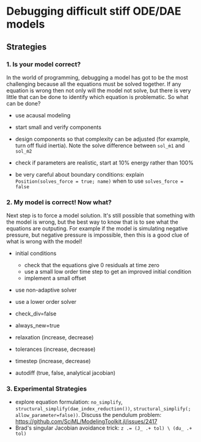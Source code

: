 # Debugging difficult stiff ODE/DAE models

## Strategies
### 1. Is your model correct?
In the world of programming, debugging a model has got to be the most challenging because all the equations must be solved together.  If any equation is wrong then not only will the model not solve, but there is very little that can be done to identify which equation is problematic.  So what can be done?

- use acausal modeling
- start small and verify components
- design components so that complexity can be adjusted (for example, turn off fluid inertia).  Note the solve difference between `sol_ṁ1` and `sol_ṁ2`
- check if parameters are realistic, start at 10% energy rather than 100%

- be very careful about boundary conditions: explain `Position(solves_force = true; name)` when to use `solves_force = false`

### 2. My model is correct!  Now what?
Next step is to force a model solution.  It's still possible that something with the model is wrong, but the best way to know that is to see what the equations are outputing.  For example if the model is simulating negative pressure, but negative pressure is impossible, then this is a good clue of what is wrong with the model!

- initial conditions
    - check that the equations give 0 residuals at time zero
    - use a small low order time step to get an improved initial condition
    - implement a small offset

- use non-adaptive solver 
- use a lower order solver
- check_div=false
- always_new=true
- relaxation (increase, decrease)
- tolerances (increase, decrease)
- timestep (increase, decrease)
- autodiff (true, false, analytical jacobian)

### 3. Experimental Strategies
- explore equation formulation: `no_simplify`, `structural_simplify(dae_index_reduction())`, `structural_simplify(; allow_parameter=false))`. Discuss the pendulum problem: https://github.com/SciML/ModelingToolkit.jl/issues/2417
- Brad's singular Jacobian avoidance trick: `z .= (J_ .+ tol) \ (du_ .+ tol)`



